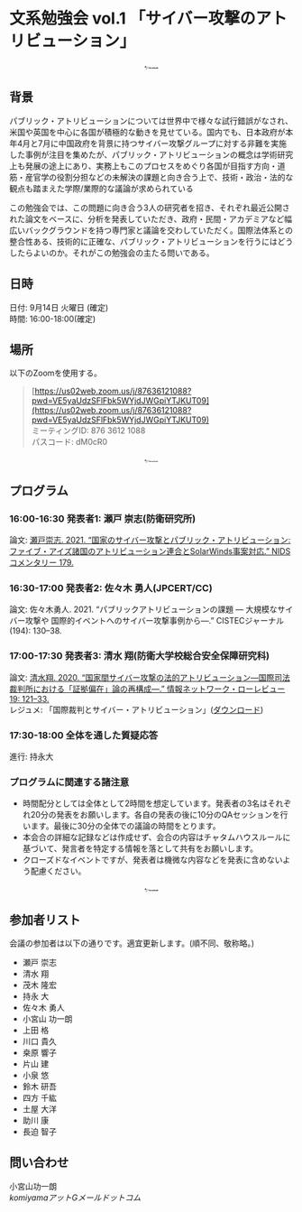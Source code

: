# 文系勉強会 vol.1 「サイバー攻撃のアトリビューション」

<center><img src="images/08-31-14-24-42.png" width="5%" /></center>


## 背景
パブリック・アトリビューションについては世界中で様々な試行錯誤がなされ、米国や英国を中心に各国が積極的な動きを見せている。国内でも、日本政府が本年4月と7月に中国政府を背景に持つサイバー攻撃グループに対する非難を実施した事例が注目を集めたが、パブリック・アトリビューションの概念は学術研究上も発展の途上にあり、実務上もこのプロセスをめぐり各国が目指す方向・道筋・産官学の役割分担などの未解決の課題と向き合う上で、技術・政治・法的な観点も踏まえた学際/業際的な議論が求められている

<!-- 一方で技術コミュニティには、この問題への諦めに似た感情が広がりつつある。技術的な証拠の積み重ねでは、十分な精度の攻撃者特定はできない。パブリック・アトリビューションのプロセスにおける技術的な分析は、結局は政治決定に上書きされる宿命にあるのではないかという諦めである。 -->

この勉強会では、この問題に向き合う3人の研究者を招き、それぞれ最近公開された論文をベースに、分析を発表していただき、政府・民間・アカデミアなど幅広いバックグラウンドを持つ専門家と議論を交わしていただく。国際法体系との整合性ある、技術的に正確な、パブリック・アトリビューションを行うにはどうしたらよいのか。それがこの勉強会の主たる問いである。

## 日時
日付: 9月14日 火曜日 (確定)  
時間: 16:00-18:00(確定)  

## 場所
以下のZoomを使用する。

> [https://us02web.zoom.us/j/87636121088?pwd=VE5yaUdzSFlFbk5WYjdJWGpiYTJKUT09](https://us02web.zoom.us/j/87636121088?pwd=VE5yaUdzSFlFbk5WYjdJWGpiYTJKUT09)  
> ミーティングID: 876 3612 1088  
> パスコード: dM0cR0  

<center><img src="images/08-31-14-24-42.png" width="5%" /></center>

## プログラム

### 16:00-16:30 発表者1: 瀬戸 崇志(防衛研究所)
論文: [瀬戸崇志. 2021. “国家のサイバー攻撃とパブリック・アトリビューション: ファイブ・アイズ諸国のアトリビューション連合とSolarWinds事案対応.” NIDSコメンタリー 179.](http://www.nids.mod.go.jp/publication/commentary/pdf/commentary179.pdf)    


### 16:30-17:00 発表者2: 佐々木 勇人(JPCERT/CC) 
論文: 佐々木勇人. 2021. “パブリックアトリビューションの課題 ― 大規模なサイバー攻撃や 国際的イベントへのサイバー攻撃事例から―.” CISTECジャーナル (194): 130–38.  


### 17:00-17:30 発表者3: 清水 翔(防衛大学校総合安全保障研究科)
論文: [清水翔. 2020. “国家間サイバー攻撃の法的アトリビューション—国際司法裁判所における「証拠偏在」論の再構成—.” 情報ネットワーク・ローレビュー 19: 121–33.](https://www.jstage.jst.go.jp/article/inlaw/19/0/19_190007/_article/-char/ja)  
レジュメ: 「国際裁判とサイバー・アトリビューション」([ダウンロード](./国際裁判とサイバー・アトリビューション.pdf))

### 17:30-18:00 全体を通した質疑応答
進行: 持永大

### プログラムに関連する諸注意
- 時間配分としては全体として2時間を想定しています。発表者の3名はそれぞれ20分の発表をお願いします。各自の発表の後に10分のQAセッションを行います。最後に30分の全体での議論の時間をとります。
- 本会合の詳細な記録などは作成せず、会合の内容はチャタムハウスルールに基づいて、発言者を特定する情報を落として共有をお願いします。
- クローズドなイベントですが、発表者は機微な内容などを発表に含めないよう配慮ください。

<center><img src="images/08-31-14-24-42.png" width="5%" /></center>

## 参加者リスト
会議の参加者は以下の通りです。適宜更新します。(順不同、敬称略。)


- 瀬戸 崇志
- 清水 翔
- 茂木 隆宏
- 持永 大
- 佐々木 勇人
- 小宮山 功一朗
- 上田 格
- 川口 貴久
- 桒原 響子
- 片山 建
- 小泉 悠
- 鈴木 研吾
- 四方 千紘
- 土屋 大洋
- 助川 康
- 長迫 智子


## 問い合わせ
小宮山功一朗  
*komiyamaアットGメールドットコム*  

	


